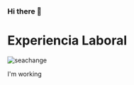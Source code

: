 ### Hi there 👋





# Experiencia Laboral

![seachange](https://user-images.githubusercontent.com/12786737/193644897-1d9c985b-0392-43c7-a547-493c29617672.png)


I'm working 

<!--
**danieldoyharzabal/danieldoyharzabal** is a ✨ _special_ ✨ repository because its `README.md` (this file) appears on your GitHub profile.

Here are some ideas to get you started:

- 🔭 I’m currently working on ...
- 🌱 I’m currently learning ...
- 👯 I’m looking to collaborate on ...
- 🤔 I’m looking for help with ...
- 💬 Ask me about ...
- 📫 How to reach me: ...
- 😄 Pronouns: ...
- ⚡ Fun fact: ...
-->

